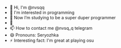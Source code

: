 - 👋 Hi, I'm @nvsqq
- 👀 I'm interested in programming
- 🌱 Now I’m studying to be a super duper programmer
- 💞️
- 📫 How to contact me @nvsq_q telegram
- 😄 Pronouns: Seryozhka
- ⚡ Interesting fact: I'm great at playing osu
<!---
nvsqq/nvsqq is a ✨ special ✨ repository because its `README.md` (this file) appears on your GitHub profile.
You can click the Preview link to take a look at your changes.
--->
